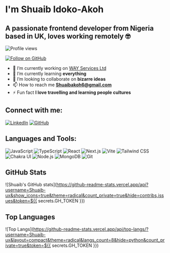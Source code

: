 # I'm Shuaib Idoko-Akoh 

## A passionate frontend developer from Nigeria based in UK, loves working remotely 🤓

![Profile views](https://komarev.com/ghpvc/?username=Shuaib-ux&label=Profile%20views&color=0e75b6&style=flat)

[![Follow on GitHub](https://img.shields.io/github/followers/Shuaib-ux?label=Follow&style=social)](https://github.com/Shuaib-ux)

- 🔭 I’m currently working on [WAY Services Ltd](https://yourwayapp.com/)
- 🌱 I’m currently learning **everything**
- 👯 I’m looking to collaborate on **bizarre ideas**
- 📫 How to reach me **Shuaibakoh6@gmail.com**
- ⚡ Fun fact **I love travelling and learning people cultures**

## Connect with me:

[![LinkedIn](https://img.shields.io/badge/LinkedIn-0077B5?logo=linkedin&logoColor=white)](https://linkedin.com/in/shuaib-i-ab882bb6)
[![GitHub](https://img.shields.io/badge/GitHub-181717?logo=github&logoColor=white)](https://github.com/Shuaib-ux)

## Languages and Tools:
![JavaScript](https://img.shields.io/badge/JavaScript-323330?style=for-the-badge&logo=javascript&logoColor=F7DF1E)
![TypeScript](https://img.shields.io/badge/TypeScript-007ACC?style=for-the-badge&logo=typescript&logoColor=white)
![React](https://img.shields.io/badge/React-20232A?style=for-the-badge&logo=react&logoColor=61DAFB)
![Next.js](https://img.shields.io/badge/Next.js-000000?style=for-the-badge&logo=nextdotjs&logoColor=white)
![Vite](https://img.shields.io/badge/Vite-646CFF?style=for-the-badge&logo=vite&logoColor=white)
![Tailwind CSS](https://img.shields.io/badge/Tailwind_CSS-38B2AC?style=for-the-badge&logo=tailwind-css&logoColor=white)
![Chakra UI](https://img.shields.io/badge/Chakra_UI-319795?style=for-the-badge&logo=chakra-ui&logoColor=white)
![Node.js](https://img.shields.io/badge/Node.js-43853D?style=for-the-badge&logo=node.js&logoColor=white)
![MongoDB](https://img.shields.io/badge/MongoDB-4EA94B?style=for-the-badge&logo=mongodb&logoColor=white)
![Git](https://img.shields.io/badge/Git-F05032?style=for-the-badge&logo=git&logoColor=white)

## GitHub Stats
![Shuaib's GitHub stats](https://github-readme-stats.vercel.app/api?username=Shuaib-ux&show_icons=true&theme=radical&count_private=true&hide=contribs,issues&token=${{ secrets.GH_TOKEN }})

## Top Languages
![Top Langs](https://github-readme-stats.vercel.app/api/top-langs/?username=Shuaib-ux&layout=compact&theme=radical&langs_count=8&hide=python&count_private=true&token=${{ secrets.GH_TOKEN }})

